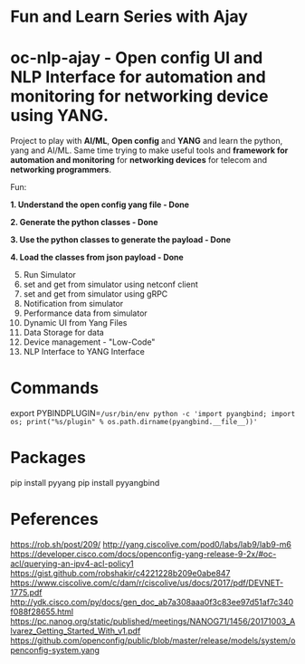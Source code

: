 # Fun and Learn Series with Ajay

# oc-nlp-ajay - Open config UI and NLP Interface for automation and monitoring for networking device using YANG.

Project to play with **AI/ML**, **Open config** and **YANG** and learn the python, yang and AI/ML.
Same time trying to make useful tools and **framework for automation and monitoring** for **networking devices** for telecom and **networking programmers**. 

Fun:

**1.  Understand the open config yang file - Done**

**2.  Generate the python classes - Done**

**3.  Use the python classes to generate the payload - Done**

**4.  Load the classes from json payload - Done**

5.  Run Simulator
6.  set and get from simulator using netconf client
7.  set and get from simulator using  gRPC
8.  Notification from simulator
9.  Performance data from simulator
10. Dynamic UI from Yang Files
11. Data Storage for data
12. Device management - "Low-Code"
13. NLP Interface to YANG Interface



# Commands
export PYBINDPLUGIN=`/usr/bin/env python -c 'import pyangbind; import os; print("%s/plugin" % os.path.dirname(pyangbind.__file__))'`


# Packages
pip install pyyang
pip install pyyangbind

# Peferences

https://rob.sh/post/209/
http://yang.ciscolive.com/pod0/labs/lab9/lab9-m6
https://developer.cisco.com/docs/openconfig-yang-release-9-2x/#oc-acl/querying-an-ipv4-acl-policy1
https://gist.github.com/robshakir/c4221228b209e0abe847
https://www.ciscolive.com/c/dam/r/ciscolive/us/docs/2017/pdf/DEVNET-1775.pdf
http://ydk.cisco.com/py/docs/gen_doc_ab7a308aaa0f3c83ee97d51af7c340f088f28655.html
https://pc.nanog.org/static/published/meetings/NANOG71/1456/20171003_Alvarez_Getting_Started_With_v1.pdf
https://github.com/openconfig/public/blob/master/release/models/system/openconfig-system.yang
